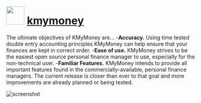 ﻿# <img src="https://raw.githubusercontent.com/chtof/chocolatey-packages/master/automatic/kmymoney/kmymoney.png" width="48" height="48"/> [kmymoney](https://chocolatey.org/packages/kmymoney)

The ultimate objectives of KMyMoney are...
-**Accuracy.** Using time tested double entry accounting principles KMyMoney can help ensure that your finances are kept in correct order.
-**Ease of use.** KMyMoney strives to be the easiest open source personal finance manager to use, especially for the non-technical user.
-**Familiar Features.** KMyMoney intends to provide all important features found in the commercially-available, personal finance managers. The current release is closer than ever to that goal and more improvements are already planned or being tested.

![screenshot](https://raw.githubusercontent.com/chtof/chocolatey-packages/master/automatic/kmymoney/screenshot.png)